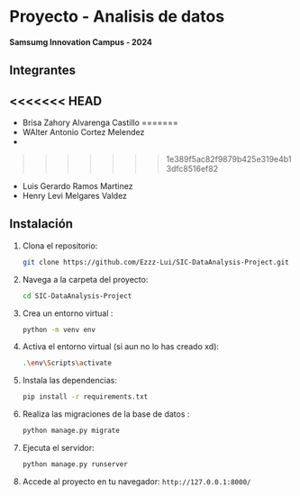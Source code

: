 # Proyecto - Analisis de datos 
#### Samsumg Innovation Campus - 2024

## Integrantes
<<<<<<< HEAD
 - 
 - Brisa Zahory Alvarenga Castillo
=======
 - WAlter Antonio Cortez Melendez 
 - 
>>>>>>> 1e389f5ac82f9879b425e319e4b13dfc8516ef82
 - Luis Gerardo Ramos Martinez
 - Henry Levi Melgares Valdez


## Instalación

1. Clona el repositorio:
   ```bash
   git clone https://github.com/Ezzz-Lui/SIC-DataAnalysis-Project.git
   ```

2. Navega a la carpeta del proyecto:
   ```bash
   cd SIC-DataAnalysis-Project
   ```

3. Crea un entorno virtual :
   ```bash
   python -m venv env
   ```

4. Activa el entorno virtual (si aun no lo has creado xd):
     ```bash
     .\env\Scripts\activate
     ```


5. Instala las dependencias:
   ```bash
   pip install -r requirements.txt
   ```

6. Realiza las migraciones de la base de datos :
   ```bash
   python manage.py migrate
   ```


7. Ejecuta el servidor:
   ```bash
   python manage.py runserver
   ```

8. Accede al proyecto en tu navegador: `http://127.0.0.1:8000/`

